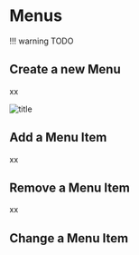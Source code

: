 # Menus

!!! warning
    TODO

## Create a new Menu

xx

![title](./images/image.jpg)

## Add a Menu Item

xx

## Remove a Menu Item

xx

## Change a Menu Item
